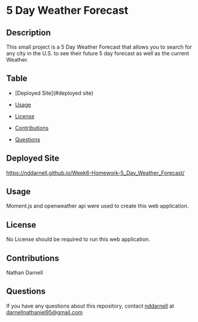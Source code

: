 # 5 Day Weather Forecast


## Description

This small project is a 5 Day Weather Forecast that allows you to search for any city in the U.S. to see their future 5 day forecast as well as the current Weather.

## Table

* [Deployed Site](#deployed site)

* [Usage](#usage)

* [License](#license)

* [Contributions](#contributions)

* [Questions](#questions)

## Deployed Site

https://nddarnell.github.io/Week6-Homework-5_Day_Weather_Forecast/

## Usage

Moment.js and openweather api were used to create this web application.

## License

No License should be required to run this web application.

## Contributions

Nathan Darnell

## Questions

If you have any questions about this repository, contact [nddarnell](https://github.com/nddarnell) at darnellnathaniel95@gmail.com
